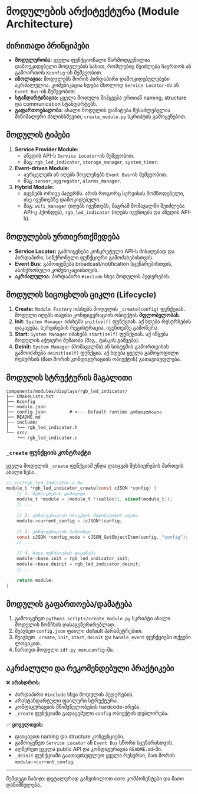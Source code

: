 # მოდულების არქიტექტურა (Module Architecture)

## ძირითადი პრინციპები

- **მოდულურობა:** ყველა ფუნქციონალი წარმოდგენილია დამოუკიდებელი მოდულების სახით, რომლებიც შეიძლება ჩაერთოს ან გამოირთოს `Kconfig`-ის მეშვეობით.
- **იზოლაცია:** მოდულებს შორის პირდაპირი დამოკიდებულებები აკრძალულია. კომუნიკაცია ხდება მხოლოდ `Service Locator`-ის ან `Event Bus`-ის მეშვეობით.
- **სტანდარტიზაცია:** ყველა მოდული მიჰყვება ერთიან naming, structure და communication სტანდარტებს.
- **გაფართოებადობა:** ახალი მოდულის დამატება შესაძლებელია მინიმალური ძალისხმევით, `create_module.py` სკრიპტის გამოყენებით.

## მოდულის ტიპები

1. **Service Provider Module:**
    - აწვდის API-ს `Service Locator`-ის მეშვეობით.
    - მაგ: `rgb_led_indicator`, `storage_manager`, `system_timer`.
2. **Event-driven Module:**
    - ავრცელებს ან იღებს მოვლენებს `Event Bus`-ის მეშვეობით.
    - მაგ: `sensor_aggregator`, `alarms_manager`.
3. **Hybrid Module:**
    - იყენებს ორივე პატერნს. არის როგორც სერვისის მომწოდებელი, ისე ივენთებზე დამოკიდებული.
    - მაგ: `wifi_manager` (იღებს ივენთებს, მაგრამ მომავალში შეიძლება API-ც ჰქონდეს), `rgb_led_indicator` (იღებს ივენთებს და აწვდის API-ს).

## მოდულების ურთიერთქმედება

- **Service Locator:** გამოიყენება კონკრეტული API-ს მისაღებად და პირდაპირი, სინქრონული ფუნქციური გამოძახებისთვის.
- **Event Bus:** გამოიყენება broadcast/notification სცენარებისთვის, ასინქრონული კომუნიკაციისთვის.
- **აკრძალულია:** პირდაპირი `#include` სხვა მოდულის ჰედერების.

## მოდულის სიცოცხლის ციკლი (Lifecycle)

1. **Create:** `Module Factory` იძახებს მოდულის `_create(config)` ფუნქციას. მოდული იღებს თავისი კონფიგურაციის ობიექტის **მფლობელობას**.
2. **Init:** `System Manager` იძახებს `init(self)` ფუნქციას. აქ ხდება რესურსების დაკავება, სერვისების რეგისტრაცია, ივენთებზე გამოწერა.
3. **Start:** `System Manager` იძახებს `start(self)` ფუნქციას. აქ იწყება მოდულის აქტიური მუშაობა (მაგ., ტასკის გაშვება).
4. **Deinit:** `System Manager` (მომავალში) ან სისტემის გამორთვისას გამოიძახება `deinit(self)` ფუნქცია. აქ ხდება ყველა გამოყოფილი რესურსის (მათ შორის კონფიგურაციის ობიექტის) გათავისუფლება.

## მოდულის სტრუქტურის მაგალითი

```plaintext
components/modules/displays/rgb_led_indicator/
├── CMakeLists.txt
├── Kconfig
├── module.json
├── config.json         # <--- Default runtime კონფიგურაცია
├── README.md
├── include/
│   └── rgb_led_indicator.h
└── src/
    └── rgb_led_indicator.c
```

### `_create` ფუნქციის კონტრაქტი

ყველა მოდულის `_create` ფუნქციამ უნდა დაიცვას მეხსიერების მართვის ახალი წესი.

```c
// src/rgb_led_indicator.c-ში
module_t *rgb_led_indicator_create(const cJSON *config) {
    // 1. მეხსიერების გამოყოფა
    module_t *module = (module_t *)calloc(1, sizeof(module_t));
    // ...

    // 2. კონფიგურაციის ობიექტის მფლობელობის აღება
    module->current_config = (cJSON*)config;

    // 3. კონფიგურაციის პარსინგი
    const cJSON *config_node = cJSON_GetObjectItem(config, "config");
    // ...

    // 4. base ფუნქციების დაყენება
    module->base.init = rgb_led_indicator_init;
    module->base.deinit = rgb_led_indicator_deinit;
    // ...

    return module;
}
```

## მოდულის გაფართოება/დამატება

1. გამოიყენეთ `python3 scripts/create_module.py` სკრიპტი ახალი მოდულის ჩონჩხის დასაგენერირებლად.
2. შეავსეთ `config.json` ფაილი default პარამეტრებით.
3. შეავსეთ `_create`, `init`, `start`, `deinit` და `handle_event` ფუნქციები თქვენი ლოგიკით.
4. ჩართეთ მოდული `idf.py menuconfig`-ში.

## აკრძალული და რეკომენდებული პრაქტიკები

❌ **არასდროს:**

- პირდაპირი `#include` სხვა მოდულის ჰედერების.
- არასტანდარტული ფაილური სტრუქტურა.
- კონფიგურაციის მნიშვნელობების hardcode-ირება.
- `_create` ფუნქციაში გადაცემული `config` ობიექტის დუბლირება.

✅ **ყოველთვის:**

- დაიცავით naming და structure კონვენციები.
- გამოიყენეთ `Service Locator` ან `Event Bus` სწორი სცენარისთვის.
- აღწერეთ ყველა public API და კონფიგურაცია `README.md`-ში.
- `_deinit` ფუნქციაში გაათავისუფლეთ ყველა რესურსი, მათ შორის `module->current_config`.

---

შემდეგი ნაბიჯი: დეტალურად განვიხილოთ core კომპონენტები და მათი დანიშნულება.
